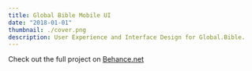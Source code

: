```yaml
---
title: Global Bible Mobile UI
date: "2018-01-01"
thumbnail: ./cover.png
description: User Experience and Interface Design for Global.Bible.
---
```


Check out the full project on [Behance.net](https://www.behance.net/gallery/82792887/Global-Bible-Progressive-Web-App)

